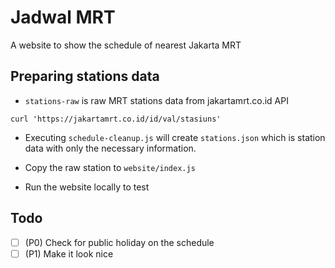 # Jadwal MRT

A website to show the schedule of nearest Jakarta MRT

## Preparing stations data

- `stations-raw` is raw MRT stations data from jakartamrt.co.id API

```shell
curl 'https://jakartamrt.co.id/id/val/stasiuns'
```

- Executing `schedule-cleanup.js` will create `stations.json` which is station data with only the necessary information.

- Copy the raw station to `website/index.js`

- Run the website locally to test

## Todo

- [ ] (P0) Check for public holiday on the schedule
- [ ] (P1) Make it look nice
